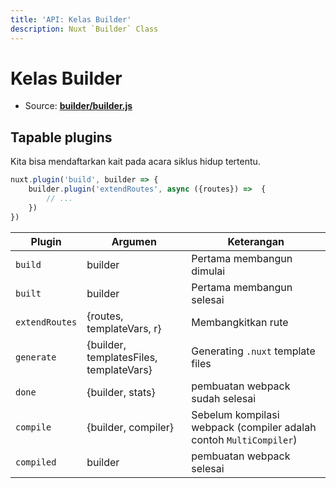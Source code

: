 ```yaml
---
title: 'API: Kelas Builder'
description: Nuxt `Builder` Class
---
```


# Kelas Builder

- Source: **[builder/builder.js](https://github.com/nuxt/nuxt.js/blob/dev/lib/builder/builder.js)**

## Tapable plugins

Kita bisa mendaftarkan kait pada acara siklus hidup tertentu.

```js
nuxt.plugin('build', builder => {
    builder.plugin('extendRoutes', async ({routes}) =>  {
        // ...
    })
})
```

Plugin | Argumen | Keterangan
--- | --- | ---
`build` | builder | Pertama membangun dimulai
`built` | builder | Pertama membangun selesai
`extendRoutes` | {routes, templateVars, r} | Membangkitkan rute
`generate` | {builder, templatesFiles, templateVars} | Generating `.nuxt` template files
`done` | {builder, stats} | pembuatan webpack sudah selesai
`compile` | {builder, compiler} | Sebelum kompilasi webpack (compiler adalah contoh `MultiCompiler`)
`compiled` | builder | pembuatan webpack selesai
